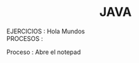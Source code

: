 

<H1 ALIGN="CENTER">JAVA</H1>
EJERCICIOS :
  Hola Mundos
  <br/>
PROCESOS :

  Proceso : Abre el notepad
